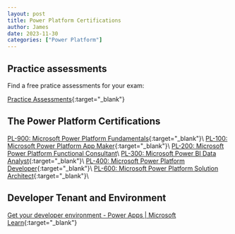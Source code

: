 ```yaml
---
layout: post
title: Power Platform Certifications
author: James
date: 2023-11-30
categories: ["Power Platform"]
---
```


## Practice assessments

Find a free pratice assessments for your exam:

[Practice Assessments](https://learn.microsoft.com/en-us/certifications/practice-assessments-for-microsoft-certifications){:target="_blank"}

## The Power Platform Certifications  

[PL-900: Microsoft Power Platform Fundamentals](https://learn.microsoft.com/en-us/credentials/certifications/exams/pl-900/){:target="_blank"}\\
[PL-100: Microsoft Power Platform App Maker](https://learn.microsoft.com/en-us/credentials/certifications/exams/pl-100/){:target="_blank"}\\
[PL-200: Microsoft Power Platform Functional Consultant](https://learn.microsoft.com/en-us/credentials/certifications/exams/pl-200/)\\
[PL-300: Microsoft Power BI Data Analyst](https://learn.microsoft.com/en-us/credentials/certifications/exams/pl-300/){:target="_blank"}\\
[PL-400: Microsoft Power Platform Developer](https://learn.microsoft.com/en-us/credentials/certifications/exams/pl-400/){:target="_blank"}\\
[PL-600: Microsoft Power Platform Solution Architect](https://learn.microsoft.com/en-us/credentials/certifications/exams/pl-600/){:target="_blank"}\\

## Developer Tenant and Environment

[Get your developer environment - Power Apps | Microsoft Learn](https://learn.microsoft.com/en-us/power-apps/maker/maker-create-environment){:target="_blank"}
